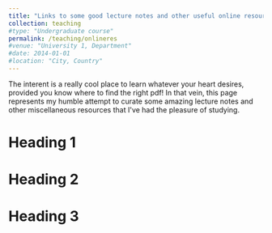 ```yaml
---
title: "Links to some good lecture notes and other useful online resources"
collection: teaching
#type: "Undergraduate course"
permalink: /teaching/onlineres
#venue: "University 1, Department"
#date: 2014-01-01
#location: "City, Country"
---
```


The interent is a really cool place to learn whatever your heart desires, provided you know where to find the right pdf! In that vein, this page represents my humble attempt to curate some amazing lecture notes and other miscellaneous resources that I've had the pleasure of studying.

Heading 1
======

Heading 2
======

Heading 3
======
